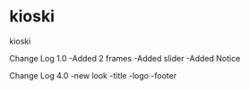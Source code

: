 # kioski
kioski

Change Log 1.0
-Added 2 frames
-Added slider
-Added Notice


Change Log 4.0
-new look
-title
-logo
-footer



